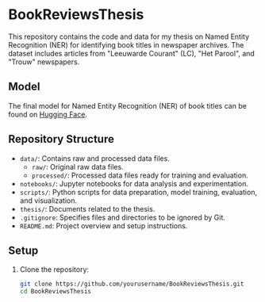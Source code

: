 # BookReviewsThesis

This repository contains the code and data for my thesis on Named Entity Recognition (NER) for identifying book titles in newspaper archives. The dataset includes articles from "Leeuwarde Courant" (LC), "Het Parool", and "Trouw" newspapers.

## Model

The final model for Named Entity Recognition (NER) of book titles can be found on [Hugging Face](https://huggingface.co/Nielsaxe/BookTitleNERDutch).
## Repository Structure

- `data/`: Contains raw and processed data files.
  - `raw/`: Original raw data files.
  - `processed/`: Processed data files ready for training and evaluation.
- `notebooks/`: Jupyter notebooks for data analysis and experimentation.
- `scripts/`: Python scripts for data preparation, model training, evaluation, and visualization.
- `thesis/`: Documents related to the thesis.
- `.gitignore`: Specifies files and directories to be ignored by Git.
- `README.md`: Project overview and setup instructions.

## Setup

1. Clone the repository:
   ```bash
   git clone https://github.com/yourusername/BookReviewsThesis.git
   cd BookReviewsThesis

